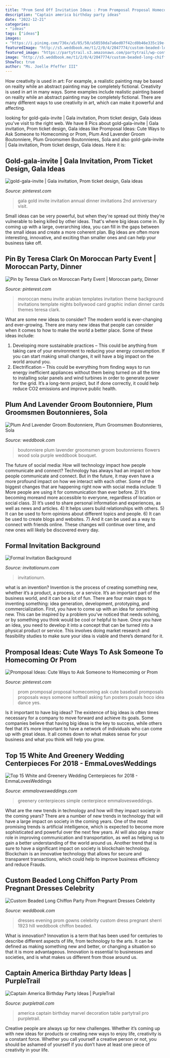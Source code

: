```yaml
---
title: "Prom Send Off Invitation Ideas : Prom Promposal Proposal Homecoming Ask Cute Baseball Promposals Proposals Ways Someone Softball Asking Fun Posters Posals Hoco Idea Dance Yes"
description: "Captain america birthday party ideas"
date: "2022-12-21"
categories:
- "ideas"
tags: ["ideas"]
images:
- "https://i.pinimg.com/736x/a5/85/50/a58550da7a6ed07f42cd0b46e335c19e--graphic-design-templates-moroccan-party.jpg"
featuredImage: "http://s5.weddbook.me/t1/2/0/4/2047774/custom-beaded-long-chiffon-party-prom-pregnant-dresses-celebrity-evening-gowns.jpg"
featured_image: "https://partytrail.s3.amazonaws.com/partytrail/wp-content/uploads/2013/06/capnamericaflickr.jpg"
image: "http://s5.weddbook.me/t1/2/0/4/2047774/custom-beaded-long-chiffon-party-prom-pregnant-dresses-celebrity-evening-gowns.jpg"
ShowToc: true
author: "Ms. Joelle Pfeffer III"
---
```



How creativity is used in art: For example, a realistic painting may be based on reality while an abstract painting may be completely fictional.
Creativity is used in art in many ways. Some examples include realistic painting based on reality while an abstract painting may be completely fictional. There are many different ways to use creativity in art, which can make it powerful and affecting.

	

		
looking for gold-gala-invite | Gala invitation, Prom ticket design, Gala ideas you've visit to the right web. We have 8 Pics about gold-gala-invite | Gala invitation, Prom ticket design, Gala ideas like Promposal Ideas: Cute Ways to Ask Someone to Homecoming or Prom, Plum And Lavender Groom Boutonniere, Plum Groomsmen Boutonnieres, Sola and also gold-gala-invite | Gala invitation, Prom ticket design, Gala ideas. Here it is:
		
    
## Gold-gala-invite | Gala Invitation, Prom Ticket Design, Gala Ideas

<img loading=lazy src="https://i.pinimg.com/736x/92/c2/57/92c257e72fa71df03111b02ed7c60a37--gala.jpg" onerror="this.onerror=null;this.src='https://tse1.mm.bing.net/th?id=OIP.3XKCUzmunXOTl-4-Cc-56QHaKx&amp;pid=15.1';" alt="gold-gala-invite | Gala invitation, Prom ticket design, Gala ideas">

_Source: pinterest.com_

>gala gold invite invitation annual dinner invitations 2nd anniversary visit. 

	

Small ideas can be very powerful, but when they're spread out thinly they're vulnerable to being killed by other ideas. That's where big ideas come in. By coming up with a large, overarching idea, you can fill in the gaps between the small ideas and create a more coherent plan. Big ideas are often more interesting, innovative, and exciting than smaller ones and can help your business take off.

    
## Pin By Teresa Clark On Moroccan Party Event | Moroccan Party, Dinner

<img loading=lazy src="https://i.pinimg.com/736x/a5/85/50/a58550da7a6ed07f42cd0b46e335c19e--graphic-design-templates-moroccan-party.jpg" onerror="this.onerror=null;this.src='https://tse3.mm.bing.net/th?id=OIP.wJM2PtJK3Szitku7JPXMKgHaKX&amp;pid=15.1';" alt="Pin by Teresa Clark on Moroccan Party Event | Moroccan party, Dinner">

_Source: pinterest.com_

>moroccan menu invite arabian templates invitation theme background invitations template nights bollywood card graphic indian dinner cards themes teresa clark. 

	

What are some new ideas to consider?
The modern world is ever-changing and ever-growing. There are many new ideas that people can consider when it comes to how to make the world a better place. Some of these ideas include: 
1. Developing more sustainable practices – This could be anything from taking care of your environment to reducing your energy consumption. If you can start making small changes, it will have a big impact on the world around you. 
2. Electrification – This could be everything from finding ways to run energy inefficient appliances without them being turned on all the time to installing solar panels and wind turbines in order to generate power for the grid. It’s a long-term project, but if done correctly, it could help reduce CO2 emissions and improve public health. 

    
## Plum And Lavender Groom Boutonniere, Plum Groomsmen Boutonnieres, Sola

<img loading=lazy src="http://s3.weddbook.com/t4/2/9/7/2971289/plum-and-lavender-groom-boutonniere-plum-groomsmen-boutonnieres-sola-wood-flowers.jpg" onerror="this.onerror=null;this.src='https://tse2.mm.bing.net/th?id=OIP.iaseRp3HzBYSurgpcUdbxgHaJ4&amp;pid=15.1';" alt="Plum And Lavender Groom Boutonniere, Plum Groomsmen Boutonnieres, Sola">

_Source: weddbook.com_

>boutonniere plum lavender groomsmen groom boutonnieres flowers wood sola purple weddbook bouquet. 

	

The future of social media: How will technology impact how people communicate and connect?
Technology has always had an impact on how people communicate and connect. But in the future, it may even have a more profound impact on how we interact with each other. Some of the biggest changes that are happening right now with social media include: 1) More people are using it for communication than ever before. 2) It’s becoming moreand more accessible to everyone, regardless of location or social class. 3) It’s used to share personal information and experiences, as well as news and articles. 4) It helps users build relationships with others. 5) It can be used to form opinions about different topics and people. 6) It can be used to create blogs and websites. 7) And it can be used as a way to connect with friends online. These changes will continue over time, and new ones will likely be discovered every day.

    
## Formal Invitation Background

<img loading=lazy src="https://www.invitationurn.com/wp-content/uploads/2016/07/formal_invitation_card_background.jpg" onerror="this.onerror=null;this.src='https://tse2.mm.bing.net/th?id=OIP.7r3FJjivhA9RHEFYZd4cjAHaLc&amp;pid=15.1';" alt="Formal Invitation Background">

_Source: invitationurn.com_

>invitationurn. 

	

what is an invention?
Invention is the process of creating something new, whether it’s a product, a process, or a service. It’s an important part of the business world, and it can be a lot of fun.
There are four main steps to inventing something: idea generation, development, prototyping, and commercialization. First, you have to come up with an idea for something new. This can be inspired by a problem you’ve noticed that needs solving, or by something you think would be cool or helpful to have. Once you have an idea, you need to develop it into a concept that can be turned into a physical product or service. This involves doing market research and feasibility studies to make sure your idea is viable and there’s demand for it.

    
## Promposal Ideas: Cute Ways To Ask Someone To Homecoming Or Prom

<img loading=lazy src="https://i.pinimg.com/736x/20/c8/7f/20c87f31b60150154adb52c392384262.jpg" onerror="this.onerror=null;this.src='https://tse2.mm.bing.net/th?id=OIP.5GiFk6r7vykdJ_TsVHsNEwHaJ4&amp;pid=15.1';" alt="Promposal Ideas: Cute Ways to Ask Someone to Homecoming or Prom">

_Source: pinterest.com_

>prom promposal proposal homecoming ask cute baseball promposals proposals ways someone softball asking fun posters posals hoco idea dance yes. 

	

Is it important to have big ideas?
The existence of big ideas is often times necessary for a company to move forward and achieve its goals. Some companies believe that having big ideas is the key to success, while others feel that it’s more important to have a network of individuals who can come up with great ideas. It all comes down to what makes sense for your business and what you think will help you grow.

    
## Top 15 White And Greenery Wedding Centerpieces For 2018 - EmmaLovesWeddings

<img loading=lazy src="http://emmalovesweddings.com/wp-content/uploads/2018/02/simple-chic-greenery-wedding-centerpiece-ideas-with-wooden-box.jpg" onerror="this.onerror=null;this.src='https://tse1.mm.bing.net/th?id=OIP.DMB9sibirMa9XCXLeq-KtAHaLH&amp;pid=15.1';" alt="Top 15 White and Greenery Wedding Centerpieces for 2018 - EmmaLovesWeddings">

_Source: emmalovesweddings.com_

>greenery centerpieces simple centerpiece emmalovesweddings. 

	

What are the new trends in technology and how will they impact society in the coming years?
There are a number of new trends in technology that will have a large impact on society in the coming years. One of the most promising trends is artificial intelligence, which is expected to become more sophisticated and powerful over the next few years. AI will also play a major role in improving communication and transportation, as well as helping us to gain a better understanding of the world around us. Another trend that is sure to have a significant impact on society is blockchain technology. Blockchain is an innovative technology that allows for secure and transparent transactions, which could help to improve business efficiency and reduce Frauds.

    
## Custom Beaded Long Chiffon Party Prom Pregnant Dresses Celebrity

<img loading=lazy src="http://s5.weddbook.me/t1/2/0/4/2047774/custom-beaded-long-chiffon-party-prom-pregnant-dresses-celebrity-evening-gowns.jpg" onerror="this.onerror=null;this.src='https://tse1.mm.bing.net/th?id=OIP.o1-EqxtZl3_s-dx0MyEzAgHaLv&amp;pid=15.1';" alt="Custom Beaded Long Chiffon Party Prom Pregnant Dresses Celebrity">

_Source: weddbook.com_

>dresses evening prom gowns celebrity custom dress pregnant sherri 1923 hill weddbook chiffon beaded. 

	

What is innovation?
Innovation is a term that has been used for centuries to describe different aspects of life, from technology to the arts. It can be defined as making something new and better, or changing a situation so that it is more advantageous. Innovation is essential to businesses and societies, and is what makes us different from those around us.

    
## Captain America Birthday Party Ideas | PurpleTrail

<img loading=lazy src="https://partytrail.s3.amazonaws.com/partytrail/wp-content/uploads/2013/06/capnamericaflickr.jpg" onerror="this.onerror=null;this.src='https://tse4.mm.bing.net/th?id=OIP.zNId77DR953IP1dUZx8dgAHaFl&amp;pid=15.1';" alt="Captain America Birthday Party Ideas | PurpleTrail">

_Source: purpletrail.com_

>america captain birthday marvel decoration table partytrail pro purpletrail. 

	

Creative people are always up for new challenges. Whether it’s coming up with new ideas for products or creating new ways to enjoy life, creativity is a constant force. Whether you call yourself a creative person or not, you should be ashamed of yourself if you don’t have at least one piece of creativity in your life.

